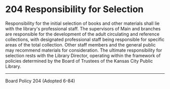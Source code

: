 # 204 Responsibility for Selection

Responsibility for the initial selection of books and other materials shall lie with the library's professional staff. The supervisors of Main and branches are responsible for the development of the adult circulating and reference collections, with designated professional staff being responsible for specific areas of the total collection. Other staff members and the general public may recommend materials for consideration. The ultimate responsibility for selection rests with the Library Director, operating within the framework of policies determined by the Board of Trustees of the Kansas City Public Library.

---

Board Policy 204 (Adopted 6-84)
